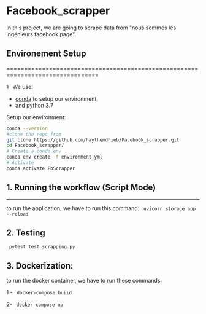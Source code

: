# Facebook_scrapper
In this project, we are going to scrape data from "nous sommes les ingénieurs facebook page".
## Environement Setup
================================================================================

1- We use:
- [conda](https://docs.conda.io/projects/conda/en/latest/user-guide/install/index.html)
  to setup our environment,
- and python 3.7

Setup our environment:
```bash
conda --version
#clone the repo from
git clone https://github.com/haythemdhieb/Facebook_scrapper.git
cd Facebook_scrapper/
# Create a conda env
conda env create -f environment.yml
# Activate
conda activate FbScrapper
```
## 1. Running the workflow (Script Mode)
--------------------------------------------------------------------------------
to run the application, we have to run this command:
 ``` uvicorn storage:app --reload```
## 2. Testing
 ``` pytest test_scrapping.py```
## 3. Dockerization:
to run the docker container, we have to run these commands:

1 - ``` docker-compose build```

2-  ``` docker-compose up```
